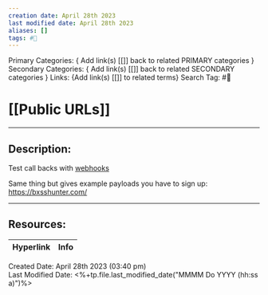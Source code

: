 ```yaml
---
creation date: April 28th 2023
last modified date: April 28th 2023
aliases: []
tags: #📕
---
```


Primary Categories: { Add link(s) [[]] back to related PRIMARY categories }
Secondary Categories:  { Add link(s) [[]] back to related SECONDARY categories }
Links: {Add link(s) [[]] to related terms}
Search Tag: #📕  

# [[Public URLs]]  
___

## Description:  

Test call backs with [webhooks](https://webhook.site/#!/59849c8c-b707-4839-a4b1-d07eb6f8ec26)

Same thing but gives example payloads you have to sign up:
https://bxsshunter.com/

___

## Resources:

| Hyperlink | Info |
| --------- | ---- |


Created Date: April 28th 2023 (03:40 pm)  
Last Modified Date: <%+tp.file.last_modified_date("MMMM Do YYYY (hh:ss a)")%>
